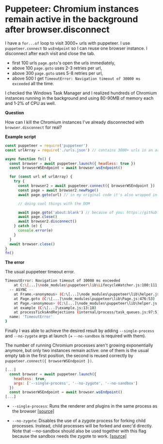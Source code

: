 # Puppeteer: Chromium instances remain active in the background after browser.disconnect

I have a `for...of` loop to visit 3000+ urls with puppeteer. I use `puppeteer.connect` to `wsEndpoint` so I can reuse one browser instance. I disconnect after each visit and close the tab.

- first 100 urls `page.goto`'s open the urls immediately,
- above 100 `page.goto` uses 2-3 retries per url,
- above 300 `page.goto` uses 5-8 retries per url,
- above 500 I get `TimeoutError: Navigation timeout of 30000 ms exceeded` all the time.

I checked the Windows Task Manager and I realized hundreds of Chromium instances running in the background and using 80-90MB of memory each and 1-2% of CPU as well.

**Question**

How can I kill the Chromium instances I've already disconnected with `browser.disconnect` for real?

**Example script**

```javascript
const puppeteer = require('puppeteer')
const urlArray = require('./urls.json') // contains 3000+ urls in an array

async function fn() {
  const browser = await puppeteer.launch({ headless: true })
  const browserWSEndpoint = await browser.wsEndpoint()

  for (const url of urlArray) {
    try {
      const browser2 = await puppeteer.connect({ browserWSEndpoint })
      const page = await browser2.newPage()
      await page.goto(url) // in my original code it's also wrapped in a retry function

      // doing cool things with the DOM

      await page.goto('about:blank') // because of you: https://github.com/puppeteer/puppeteer/issues/1490
      await page.close()
      await browser2.disconnect()
    } catch (e) {
      console.error(e)
    }
  }
  await browser.close()
}
fn()
```

**The error**

The usual puppeteer timeout error.

```bash
TimeoutError: Navigation timeout of 30000 ms exceeded
    at C:\[...]\node_modules\puppeteer\lib\LifecycleWatcher.js:100:111
  -- ASYNC --
    at Frame.<anonymous> (C:\[...]\node_modules\puppeteer\lib\helper.js:94:19)
    at Page.goto (C:\[...]\node_modules\puppeteer\lib\Page.js:476:53)
    at Page.<anonymous> (C:\[...]\node_modules\puppeteer\lib\helper.js:95:27)
    at example (C:\[...]\example.js:13:18)
    at processTicksAndRejections (internal/process/task_queues.js:97:5) {
  name: 'TimeoutError'
}
```

Finally I was able to achieve the desired result by adding `--single-process` and `--no-zygote` args at launch (+ `--no-sandbox` is required with them).

The number of running Chromium processes aren't growing exponentially anymore, but only two instances remain active: one of them is the usual empty tab in the first position, the second is reused correctly by `puppeteer.connect({ browserWSEndpoint })`.

```javascript
[...]
  const browser = await puppeteer.launch({
    headless: true,
    args: ['--single-process', '--no-zygote', '--no-sandbox']
  })
  const browserWSEndpoint = await browser.wsEndpoint()
[...]
```

- `--single-process`: Runs the renderer and plugins in the same process as the browser [\[source\]][1]

- `--no-zygote`: Disables the use of a zygote process for forking child processes. Instead, child processes will be forked and exec'd directly. Note that --no-sandbox should also be used together with this flag because the sandbox needs the zygote to work. [\[source\]][2]

  [1]: https://peter.sh/experiments/chromium-command-line-switches/#single-process
  [2]: https://peter.sh/experiments/chromium-command-line-switches/#no-zygote
